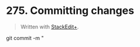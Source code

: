 # 275. Committing changes


> Written with [StackEdit+](https://stackedit.net/).

git commit -m "
<!--stackedit_data:
eyJoaXN0b3J5IjpbNDQ5NzMyNTE2XX0=
-->